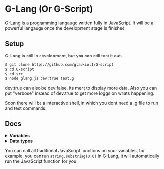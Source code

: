 # G-Lang (Or G-Script)

G-Lang is a programming langauge written fully in JavaScript. It will be a powerful langauge once the development stage is finished.

## Setup

G-Lang is still in development, but you can still test it out.

```sh
$ git clone https://github.com/glaukiol1/G-script
$ cd G-script
$ cd src
$ node glang.js dev:true test.g
```
dev:true can also be dev:false, its ment to display more data. Also you can put "verbose" instead of dev:true to get more loggs on whats happening.

Soon there will be a interactive shell, in which you dont need a .g file to run and test commands.

## Docs

<details>
  <summary><b>Variables</b></summary>
  <br>
  
  A variable is a method of storage, you can store data in a variable, and later access it. There are two types of variables, *constant* ones and *non-constant* ones.
  
  - Constant Variables are variables that cant be changed, after they are defined their value will stay the same, and never change.
  - Non-constant Varivales on the other hand, they can be redefined at any time!
  
  Variables are assigned to a _data type_, which you can find in the section below.
  ```js
  var hello = "Hello!" // This is a Non-constant variable
  const hello = "Hello!" // This is a constant variable
  ```
  
  You can access the variables by the variable name, like so, `hello`.
  
  To redefine a variable, run,
  ```js
  var hello = "Hello 2!"
  ```
  
</details>

<details>
  <summary><b>Data types</b></summary>
  <br>
  
  These are the currently supported data types in G-Lang;
  
  - Int (Number)
  - Str (String)
  - Bool (Boolean) `true` `false`
  - Obj (Object) `{"Test": "hello!"}`
  
</details>

You can call all traditional JavaScript functions on your variables, for example, you can run `string.substring(0,6)` in G-Lang, it will automatically run the JavaScript function for you.
